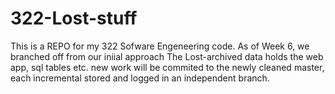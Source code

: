 # 322-Lost-stuff
This is a REPO for my 322 Sofware Engeneering code. 
As of Week 6, we branched off from our iniial approach
The Lost-archived data holds the web app, sql tables etc. 
new work will be commited to the newly cleaned master, each 
incremental stored and logged in an independent branch.
